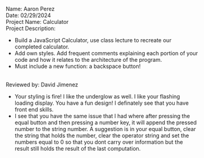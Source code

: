 Name: Aaron Perez <br>
Date: 02/29/2024 <br>
Project Name: Calculator <br>
Project Description: <br>
* Build a JavaScript Calculator, use class lecture to recreate our completed calculator. <br>
* Add own styles. Add frequent comments explaining each portion of your code and how it relates to the architecture of the program. <br>
* Must include a new function: a backspace button! <br> <br>

Reviewed by: David Jimenez <br>
* Your styling is fire!  I like the underglow as well.  I like your flashing loading display.  You have a fun design!  I definately see that you have front end skills.  <br>
* I see that you have the same issue that I had where  after pressing the equal button and then pressing a number key, it will append the pressed number to the string number.  A suggestion is in your equal button, clear the string that holds the number, clear the operator string and set the numbers equal to 0 so that you dont carry over information but the result still holds the result of the last computation.
